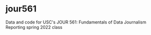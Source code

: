 # jour561
Data and code for USC's JOUR 561: Fundamentals of Data  Journalism Reporting spring 2022 class

